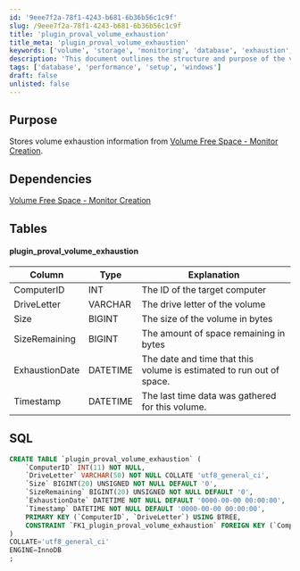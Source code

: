 ```yaml
---
id: '9eee7f2a-78f1-4243-b681-6b36b56c1c9f'
slug: /9eee7f2a-78f1-4243-b681-6b36b56c1c9f
title: 'plugin_proval_volume_exhaustion'
title_meta: 'plugin_proval_volume_exhaustion'
keywords: ['volume', 'storage', 'monitoring', 'database', 'exhaustion', 'space']
description: 'This document outlines the structure and purpose of the volume exhaustion information storage, detailing the necessary SQL table and its dependencies for effective monitoring of disk space on target computers.'
tags: ['database', 'performance', 'setup', 'windows']
draft: false
unlisted: false
---
```


## Purpose

Stores volume exhaustion information from [Volume Free Space - Monitor Creation](<../scripts/Create Predictive Volume Exhaustion Monitors.md>).

## Dependencies

[Volume Free Space - Monitor Creation](<../scripts/Create Predictive Volume Exhaustion Monitors.md>)

## Tables

#### plugin_proval_volume_exhaustion

| Column          | Type    | Explanation                                                                 |
|-----------------|---------|-----------------------------------------------------------------------------|
| ComputerID      | INT     | The ID of the target computer                                               |
| DriveLetter     | VARCHAR | The drive letter of the volume                                              |
| Size            | BIGINT  | The size of the volume in bytes                                            |
| SizeRemaining   | BIGINT  | The amount of space remaining in bytes                                      |
| ExhaustionDate  | DATETIME| The date and time that this volume is estimated to run out of space.       |
| Timestamp       | DATETIME| The last time data was gathered for this volume.                           |

## SQL

```sql
CREATE TABLE `plugin_proval_volume_exhaustion` (
    `ComputerID` INT(11) NOT NULL,
    `DriveLetter` VARCHAR(50) NOT NULL COLLATE 'utf8_general_ci',
    `Size` BIGINT(20) UNSIGNED NOT NULL DEFAULT '0',
    `SizeRemaining` BIGINT(20) UNSIGNED NOT NULL DEFAULT '0',
    `ExhaustionDate` DATETIME NOT NULL DEFAULT '0000-00-00 00:00:00',
    `Timestamp` DATETIME NOT NULL DEFAULT '0000-00-00 00:00:00',
    PRIMARY KEY (`ComputerID`, `DriveLetter`) USING BTREE,
    CONSTRAINT `FK1_plugin_proval_volume_exhaustion` FOREIGN KEY (`ComputerID`) REFERENCES `computers` (`ComputerID`) ON UPDATE NO ACTION ON DELETE CASCADE
)
COLLATE='utf8_general_ci'
ENGINE=InnoDB
;
```


